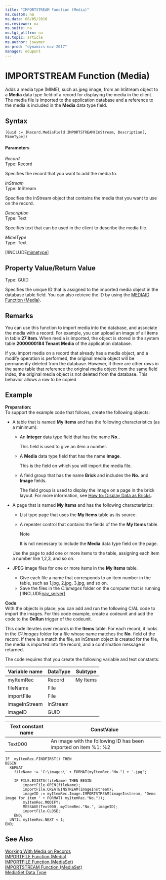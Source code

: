 ```yaml
---
title: "IMPORTSTREAM Function (Media)"
ms.custom: na
ms.date: 06/05/2016
ms.reviewer: na
ms.suite: na
ms.tgt_pltfrm: na
ms.topic: article
ms.author: jswymer
ms-prod: "dynamics-nav-2017"
manager: edupont
---
```

# IMPORTSTREAM Function (Media)
Adds a media type \(MIME\), such as jpeg image, from an InStream object to a **Media** data type field of a record for displaying the media in the client. The media file is imported to the application database and a reference to the media is included in the **Media** data type field.  

## Syntax  

```  
[Guid := ]Record.MediaField.IMPORTSTREAM(InStream, Description[, MimeType])  
```  

#### Parameters  
 *Record*  
 Type: Record  

 Specifies the record that you want to add the media to.  

 *InStream*  
 Type: InStream  

 Specifies the InStream object that contains the media that you want to use on the record.  

 *Description*  
 Type: Text  

 Specifies text that can be used in the client to describe the media file.  

 *MimeType*  
 Type: Text  

[!INCLUDE[mimetype](includes/MimeType.md)]

## Property Value/Return Value  
 Type: GUID  

 Specifies the unique ID that is assigned to the imported media object in the database table field. You can also retrieve the ID by using the [MEDIAID Function \(Media\)](MEDIAID-Function--Media-.md).  

## Remarks  
 You can use this function to import media into the database, and associate the media with a record. For example, you can upload an image of all items in table **27 Item**. When media is imported, the object is stored in the system table **2000000184 Tenant Media** of the application database.  

If you import media on a record that already has a media object, and a modify operation is performed, the original media object will be permanently deleted from the database. However, if there are other rows in the same table that reference the original media object from the same field index, the original media object is not deleted from the database. This behavior allows a row to be copied.

## Example  
**Preparation:**   
To support the example code that follows, create the following objects:

-   A table that is named **My Items** and has the following characteristics (as a minimum):
    -   An **Integer** data type field that has the name **No.**.

        This field is used to give an item a number.
    -   A **Media** data type field that has the name **Image**.

        This is the field on which you will import the media file.
    - A field group that has the name **Brick** and includes the **No.** and **Image** fields.

        The field group is used to display the image on a page in the brick layout. For more information, see [How to: Display Data as Bricks](How-to--Display-Data-as-Bricks.md).
-   A page that is named **My Items** and has the following characteristics:

    -   List type page that uses the **My Items** table as its source.
    -   A repeater control that contains the fields of the the **My Items** table.

        >[!NOTE]
        >It is not necessary to include the **Media** data type field on the page.

    Use the page to add one or more items to the table, assigning each item a number like 1,2,3, and so on.

-   JPEG image files for one or more items in the **My Items** table.
    -   Give each file a name that corresponds to an item number in the table, such as 1.jpg, 2.jpg, 3.jpg, and so on.
    -   Save the files in the *C:\images* folder on the computer that is running [!INCLUDE[nav_server](includes/nav_server_md.md)].

**Code**  
With the objects in place, you can add and run the following C/AL code to import the images. For this code example, create a codeunit and add the code to the **OnRun** trigger of the codeunit.

This code iterates over records in the **Items** table. For each record, it looks in the *C:\\images* folder for a file whose name matches the **No.** field of the record. If there is a match the file, an InStream object is created for the file, the media is imported into the record, and a confirmation message is returned. 

The code requires that you create the following variable and text constants:

|Variable name|DataType|Subtype|  
|-------------------|--------------|-------------|  
|myItemRec|Record|My Items|   
|fileName|File||  
|importFile|File||
|imageInStream|InStream||  
|imageID|GUID||  

|Text constant name|ConstValue|
|-------------------|--------------|
|Text000|An image with the following ID has been imported on item %1: %2|

```  
IF  myItemRec.FINDFIRST() THEN  
BEGIN  
  REPEAT  
    fileName := 'C:\images\' + FORMAT(myItemRec."No.") + '.jpg';  

    IF FILE.EXISTS(fileName) THEN BEGIN  
        importFile.OPEN(fileName);  
        importFile.CREATEINSTREAM(imageInstream);  
        imageID := myItemRec.Image.IMPORTSTREAM(imageInstream, 'Demo image for item ' + FORMAT( myItemRec."No."));  
        myItemRec.MODIFY;  
        MESSAGE(Text000, myItemRec."No.", imageID);  
        importFile.CLOSE;
    END;  
  UNTIL myItemRec.NEXT < 1;  
END;  
```  

## See Also  
 [Working With Media on Records](Working-With-Media-on-Records.md)  
 [IMPORTFILE Function \(Media\)](IMPORTFILE-Function--Media-.md)   
 [IMPORTFILE Function \(MediaSet\)](IMPORTFILE-Function--MediaSet-.md)   
 [IMPORTSTREAM Function \(MediaSet\)](IMPORTSTREAM-Function--MediaSet-.md)   
 [MediaSet Data Type](MediaSet-Data-Type.md)
